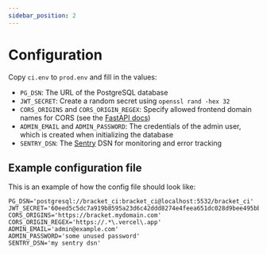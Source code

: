 ```yaml
---
sidebar_position: 2
---
```


# Configuration

Copy `ci.env` to `prod.env` and fill in the values:
- `PG_DSN`: The URL of the PostgreSQL database
- `JWT_SECRET`: Create a random secret using `openssl rand -hex 32`
- `CORS_ORIGINS` and `CORS_ORIGIN_REGEX`: Specify allowed frontend domain names for CORS (see the [FastAPI docs](https://fastapi.tiangolo.com/tutorial/cors/))
- `ADMIN_EMAIL` and `ADMIN_PASSWORD`: The credentials of the admin user, which is created when initializing the database
- `SENTRY_DSN`: The [Sentry](https://sentry.io) DSN  for monitoring and error tracking

## Example configuration file
This is an example of how the config file should look like:
```
PG_DSN='postgresql://bracket_ci:bracket_ci@localhost:5532/bracket_ci'
JWT_SECRET='60eed5c5dc7a919b8595a23d6c42ddd8274e4feea651dc028d9bee495bbb9acd'
CORS_ORIGINS='https://bracket.mydomain.com'
CORS_ORIGIN_REGEX='https://.*\.vercel\.app'
ADMIN_EMAIL='admin@example.com'
ADMIN_PASSWORD='some unused password'
SENTRY_DSN='my sentry dsn'
```
